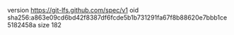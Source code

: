 version https://git-lfs.github.com/spec/v1
oid sha256:a863e09cd6bd42f8387df6fcde5b1b731291fa67f8b88620e7bbb1ce5182458a
size 182
